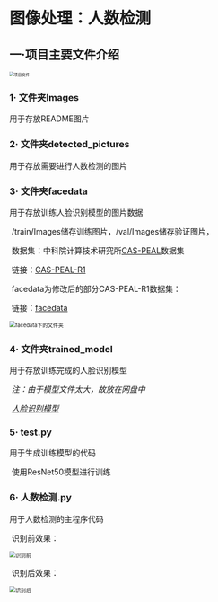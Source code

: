 # 图像处理：人数检测

## 一·项目主要文件介绍

<img src="https://gitee.com/naihe6/people-detection/raw/master/Imags/1.png" alt="项目文件" style="zoom: 50%;" />

### 1· 文件夹Images

用于存放README图片



### 2· 文件夹detected_pictures

用于存放需要进行人数检测的图片



### 3· 文件夹facedata

用于存放训练人脸识别模型的图片数据

​	/train/Images储存训练图片，/val/Images储存验证图片，

​	数据集：中科院计算技术研究所[CAS-PEAL](http://www.jdl.link/peal/)数据集

​		链接：[CAS-PEAL-R1](https://pan.baidu.com/s/1trlF2Fk6-qaZLdQn1mw4Jw?pwd=969c)

​	facedata为修改后的部分CAS-PEAL-R1数据集：

​		链接：[facedata](https://pan.baidu.com/s/1JP3Jn3HAjjjvz0X_rePLdQ?pwd=is3n)

<img src="https://gitee.com/naihe6/people-detection/raw/master/Imags/2.png" alt="facedata下的文件夹" style="zoom:67%;" />



### 4· 文件夹trained_model

用于存放训练完成的人脸识别模型

​	*注：由于模型文件太大，故放在网盘中*

​		*[人脸识别模型](https://pan.baidu.com/s/1n0upAnbbuRf5gprslOZWRA?pwd=trb6 )*



### 5· test.py

用于生成训练模型的代码

​	使用ResNet50模型进行训练



### 6· 人数检测.py

用于人数检测的主程序代码

​	识别前效果：

<img src="https://gitee.com/naihe6/people-detection/raw/master/Imags/3.png" alt="识别前" style="zoom:67%;" />

​	识别后效果：

<img src="https://gitee.com/naihe6/people-detection/raw/master/Imags/4.png" alt="识别后" style="zoom: 67%;" />



